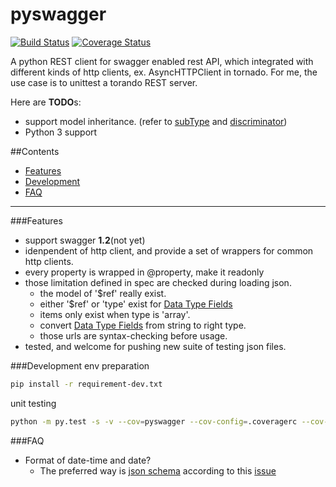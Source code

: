 pyswagger
=========

[![Build Status](https://travis-ci.org/AntXlab/pyswagger.svg?branch=master)](https://travis-ci.org/AntXlab/pyswagger)
[![Coverage Status](https://coveralls.io/repos/AntXlab/pyswagger/badge.png?branch=master)](https://coveralls.io/r/AntXlab/pyswagger?branch=master)

A python REST client for swagger enabled rest API, which integrated with different kinds of http clients,
ex. AsyncHTTPClient in tornado. For me, the use case is to unittest a torando REST server.

Here are **TODO**s:
- support model inheritance. (refer to [subType](https://github.com/wordnik/swagger-spec/blob/master/versions/1.2.md#modelSubTypes) and [discriminator](https://github.com/wordnik/swagger-spec/blob/master/versions/1.2.md#modelDiscriminator))
- Python 3 support


##Contents
- [Features](https://github.com/AntXlab/pyswagger/blob/master/README.md#features)
- [Development](https://github.com/AntXlab/pyswagger/blob/master/README.md#development)
- [FAQ](https://github.com/AntXlab/pyswagger/blob/master/README.md#faq)

---------

###Features
- support swagger **1.2**(not yet)
- idenpendent of http client, and provide a set of wrappers for common http clients.
- every property is wrapped in @property, make it readonly
- those limitation defined in spec are checked during loading json.
  - the model of '$ref' really exist.
  - either '$ref' or 'type' exist for [Data Type Fields](https://github.com/wordnik/swagger-spec/blob/master/versions/1.2.md#433-data-type-fields)
  - items only exist when type is 'array'.
  - convert [Data Type Fields](https://github.com/wordnik/swagger-spec/blob/master/versions/1.2.md#433-data-type-fields) from string to right type.
  - those urls are syntax-checking before usage.
- tested, and welcome for pushing new suite of testing json files.

###Development
env preparation
```bash
pip install -r requirement-dev.txt
```

unit testing
```bash
python -m py.test -s -v --cov=pyswagger --cov-config=.coveragerc --cov-report=html pyswagger/tests
```

###FAQ
- Format of date-time and date?
  - The preferred way is [json schema](http://xml2rfc.ietf.org/public/rfc/html/rfc3339.html#anchor14) according to this [issue](https://github.com/wordnik/swagger-spec/issues/95)
